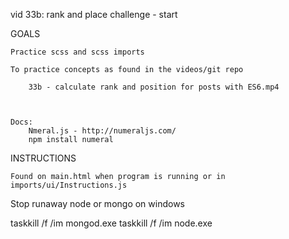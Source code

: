 vid 33b: rank and place challenge - start


GOALS

    Practice scss and scss imports
    
    To practice concepts as found in the videos/git repo

        33b - calculate rank and position for posts with ES6.mp4

        

    Docs: 
        Nmeral.js - http://numeraljs.com/
        npm install numeral
    
    


INSTRUCTIONS

    Found on main.html when program is running or in imports/ui/Instructions.js



Stop runaway node or mongo on windows

taskkill /f /im mongod.exe
taskkill /f /im node.exe